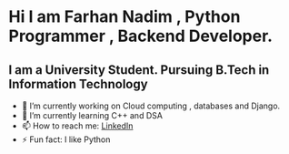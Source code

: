 # Hi I am Farhan Nadim , Python Programmer , Backend Developer. 
##  I am a University Student. Pursuing B.Tech in Information Technology

- 🔭 I’m currently working on Cloud computing , databases and Django.
- 🌱 I’m currently learning C++ and DSA
- 📫 How to reach me: [LinkedIn](https://www.linkedin.com/in/farhan-nadim-3b59b8211/)
- ⚡ Fun fact: I like Python
